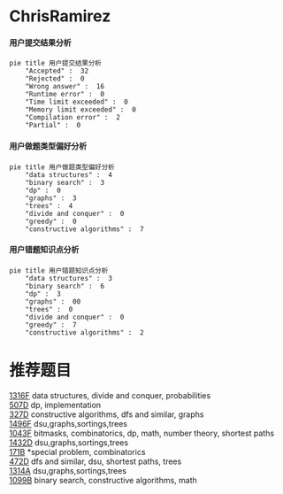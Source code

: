 # ChrisRamirez

<!-- tabs:start -->



#### **用户提交结果分析**

```mermaid
pie title 用户提交结果分析
    "Accepted" :  32
    "Rejected" :  0
    "Wrong answer" :  16
    "Runtime error" :  0
    "Time limit exceeded" :  0
    "Memory limit exceeded" :  0
    "Compilation error" :  2
    "Partial" :  0
```

#### **用户做题类型偏好分析**

```mermaid
pie title 用户做题类型偏好分析
    "data structures" :  4
    "binary search" :  3
    "dp" :  0
    "graphs" :  3
    "trees" :  4
    "divide and conquer" :  0
    "greedy" :  0
    "constructive algorithms" :  7
```
#### **用户错题知识点分析**

```mermaid
pie title 用户错题知识点分析
    "data structures" :  3
    "binary search" :  6
    "dp" :  3
    "graphs" :  00
    "trees" :  0
    "divide and conquer" :  0
    "greedy" :  7
    "constructive algorithms" :  2
```



<!-- tabs:end -->
# 推荐题目
[1316F](https://codeforces.com/contest/1316/problem/F)		data structures,
                        divide and conquer,
                        probabilities		  
[507D](https://codeforces.com/contest/507/problem/D)		dp,
                        implementation		  
[327D](https://codeforces.com/contest/327/problem/D)		constructive algorithms,
                        dfs and similar,
                        graphs		  
[1496F](https://codeforces.com/contest/1496/problem/F)		dsu,graphs,sortings,trees		  
[1043F](https://codeforces.com/contest/1043/problem/F)		bitmasks,
                        combinatorics,
                        dp,
                        math,
                        number theory,
                        shortest paths		  
[1432D](https://codeforces.com/contest/1432/problem/D)		dsu,graphs,sortings,trees		  
[171B](https://codeforces.com/contest/171/problem/B)		*special problem,
                        combinatorics		  
[472D](https://codeforces.com/contest/472/problem/D)		dfs and similar,
                        dsu,
                        shortest paths,
                        trees		  
[1314A](https://codeforces.com/contest/1314/problem/A)		dsu,graphs,sortings,trees		  
[1099B](https://codeforces.com/contest/1099/problem/B)		binary search,
                        constructive algorithms,
                        math		  
